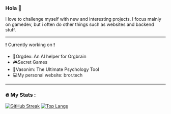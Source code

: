 ### Hola 👋

I love to challenge myself with new and interesting projects. I focus mainly on gamedev, but i often do other things such as websites and backend stuff.

---
❗ Currently working on ❗ 
- 🤖Orgdex: An AI helper for Orgbrain
- 🎮Secret Games
- 🧠Vasonim: The Ultimate Psychology Tool
- 💻My personal website: bror.tech

---

### :fire: My Stats :
[![GitHub Streak](http://github-readme-streak-stats.herokuapp.com?user=BroderViktor&theme=dark&background=000000)](https://git.io/streak-stats)
[![Top Langs](https://github-readme-stats.vercel.app/api/top-langs/?username=BroderViktor&layout=compact&theme=vision-friendly-dark)](https://github.com/BroderViktor/github-readme-stats)
